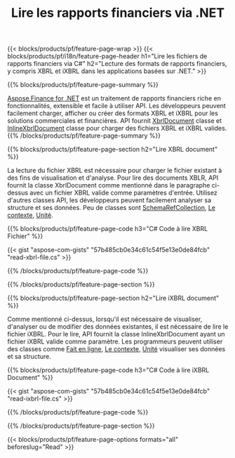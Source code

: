 ﻿---
title: Lire les rapports financiers via .NET
url: /fr/net/read/
description:  Code C# pour lire les rapports financiers dans les fichiers XBRL et iXBRL via la bibliothèque .NET.
---
{{< blocks/products/pf/feature-page-wrap >}}
{{< blocks/products/pf/i18n/feature-page-header h1="Lire les fichiers de rapports financiers via C#" h2="Lecture des formats de rapports financiers, y compris XBRL et iXBRL dans les applications basées sur .NET." >}}

{{% blocks/products/pf/feature-page-summary %}}

[Aspose.Finance for .NET](https://products.aspose.com/finance/net/) est un traitement de rapports financiers riche en fonctionnalités, extensible et facile à utiliser API. Les développeurs peuvent facilement charger, afficher ou créer des formats XBRL et iXBRL pour les solutions commerciales et financières. API fournit [XbrlDocument](https://apireference.aspose.com/finance/net/aspose.finance.xbrl/xbrldocument) classe et  [InlineXbrlDocument](https://apireference.aspose.com/finance/net/aspose.finance.xbrl.inline/inlinexbrldocument) classe pour charger des fichiers XBRL et iXBRL valides.
{{% /blocks/products/pf/feature-page-summary %}}

{{% blocks/products/pf/feature-page-section h2="Lire XBRL document" %}}

La lecture du fichier XBRL est nécessaire pour charger le fichier existant à des fins de visualisation et d'analyse. Pour lire des documents XBLR, API fournit la classe XbrlDocument comme mentionné dans le paragraphe ci-dessus avec un fichier XBRL valide comme paramètres d'entrée. Utilisez d'autres classes API, les développeurs peuvent facilement analyser sa structure et ses données. Peu de classes sont [SchemaRefCollection](https://apireference.aspose.com/finance/net/aspose.finance.xbrl/schemarefcollection), [Le contexte](https://apireference.aspose.com/finance/net/aspose.finance.xbrl/context), [Unité](https://apireference.aspose.com/finance/net/aspose.finance.xbrl/unit).

{{% blocks/products/pf/feature-page-code h3="C# Code à lire XBRL Fichier" %}}

{{< gist "aspose-com-gists" "57b485cb0e34c61c54f5e13e0de84fcb" "read-xbrl-file.cs" >}} 

{{% /blocks/products/pf/feature-page-code %}}

{{% /blocks/products/pf/feature-page-section %}}

{{% blocks/products/pf/feature-page-section h2="Lire iXBRL document" %}}

Comme mentionné ci-dessus, lorsqu'il est nécessaire de visualiser, d'analyser ou de modifier des données existantes, il est nécessaire de lire le fichier iXBRL. Pour le lire, API fournit la classe InlineXbrlDocument ayant un fichier iXBRL valide comme paramètre. Les programmeurs peuvent utiliser des classes comme [Fait en ligne](https://apireference.aspose.com/finance/net/aspose.finance.xbrl.inline/inlinefact), [Le contexte](https://apireference.aspose.com/finance/net/aspose.finance.xbrl/context), [Unité](https://apireference.aspose.com/finance/net/aspose.finance.xbrl/unit) visualiser ses données et sa structure. 

{{% blocks/products/pf/feature-page-code h3="C# Code à lire iXBRL Document" %}}

{{< gist "aspose-com-gists" "57b485cb0e34c61c54f5e13e0de84fcb" "read-ixbrl-file.cs" >}}

{{% /blocks/products/pf/feature-page-code %}}

{{% /blocks/products/pf/feature-page-section %}}

{{< blocks/products/pf/feature-page-options formats="all" beforeslug="Read" >}}